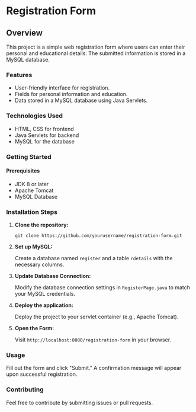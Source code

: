 <h1>Registration Form</h1>

<h2>Overview</h2>
<p>
    This project is a simple web registration form where users can enter their personal and educational details. The submitted information is stored in a MySQL database.
</p>

<h3>Features</h3>
<ul>
    <li>User-friendly interface for registration.</li>
    <li>Fields for personal information and education.</li>
    <li>Data stored in a MySQL database using Java Servlets.</li>
</ul>

<h3>Technologies Used</h3>
<ul>
    <li>HTML, CSS for frontend</li>
    <li>Java Servlets for backend</li>
    <li>MySQL for the database</li>
</ul>

<h3>Getting Started</h3>
<h4>Prerequisites</h4>
<ul>
    <li>JDK 8 or later</li>
    <li>Apache Tomcat</li>
    <li>MySQL Database</li>
</ul>

<h3>Installation Steps</h3>
<ol>
    <li><strong>Clone the repository:</strong>
        <pre><code>git clone https://github.com/yourusername/registration-form.git</code></pre>
    </li>
    <li><strong>Set up MySQL:</strong>
        <p>Create a database named <code>register</code> and a table <code>rdetails</code> with the necessary columns.</p>
    </li>
    <li><strong>Update Database Connection:</strong>
        <p>Modify the database connection settings in <code>RegisterPage.java</code> to match your MySQL credentials.</p>
    </li>
    <li><strong>Deploy the application:</strong>
        <p>Deploy the project to your servlet container (e.g., Apache Tomcat).</p>
    </li>
    <li><strong>Open the Form:</strong>
        <p>Visit <code>http://localhost:8080/registration-form</code> in your browser.</p>
    </li>
</ol>

<h3>Usage</h3>
<p>Fill out the form and click "Submit." A confirmation message will appear upon successful registration.</p>

<h3>Contributing</h3>
<p>Feel free to contribute by submitting issues or pull requests.</p>
